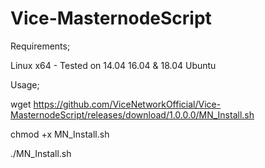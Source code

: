 # Vice-MasternodeScript

Requirements;

Linux x64 - Tested on 14.04 16.04 & 18.04 Ubuntu

Usage;

wget https://github.com/ViceNetworkOfficial/Vice-MasternodeScript/releases/download/1.0.0.0/MN_Install.sh

chmod +x MN_Install.sh

./MN_Install.sh
